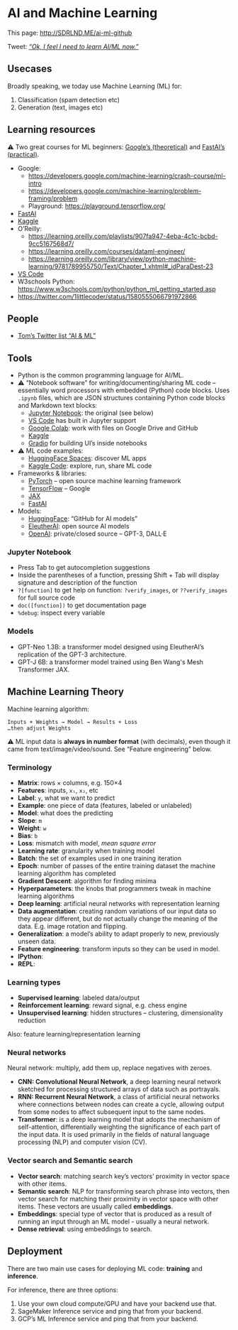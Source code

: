 # AI and Machine Learning

This page: http://SDRLND.ME/ai-ml-github

Tweet: [_“Ok, I feel I need to learn AI/ML now.”_](https://twitter.com/tomsoderlund/status/1583894481408905216)

## Usecases

Broadly speaking, we today use Machine Learning (ML) for:

1. Classification (spam detection etc)
2. Generation (text, images etc)

## Learning resources

⚠️ Two great courses for ML beginners: [Google’s (theoretical)](https://developers.google.com/machine-learning/crash-course/ml-intro) and [FastAI’s (practical)](https://course.fast.ai/).

- Google:
	- https://developers.google.com/machine-learning/crash-course/ml-intro
	- https://developers.google.com/machine-learning/problem-framing/problem
	- Playground: https://playground.tensorflow.org/
- [FastAI](https://course.fast.ai/)
- [Kaggle](https://www.kaggle.com/learn/intro-to-machine-learning)
- O’Reilly:
	- https://learning.oreilly.com/playlists/907fa947-4eba-4c1c-bcbd-9cc5167568d7/
	- https://learning.oreilly.com/courses/dataml-engineer/
	- https://learning.oreilly.com/library/view/python-machine-learning/9781789955750/Text/Chapter_1.xhtml#_idParaDest-23
- [VS Code](https://code.visualstudio.com/docs/datascience/data-science-tutorial)
- W3schools Python: https://www.w3schools.com/python/python_ml_getting_started.asp
- https://twitter.com/1littlecoder/status/1580555066791972866

## People

- [Tom’s Twitter list “AI & ML”](https://twitter.com/i/lists/1577855041150541826)

## Tools

- Python is the common programming language for AI/ML.
- ⚠️ “Notebook software” for writing/documenting/sharing ML code – essentially word processors with embedded (Python) code blocks. Uses `.ipynb` files, which are JSON structures containing Python code blocks and Markdown text blocks:
	- [Jupyter Notebook](https://jupyter.org/): the original (see below)
	- [VS Code](https://code.visualstudio.com/docs/datascience/jupyter-notebooks) has built in Jupyter support
	- [Google Colab](https://colab.research.google.com/): work with files on Google Drive and GitHub
	- [Kaggle](https://www.kaggle.com/)
	- [Gradio](https://gradio.app/) for building UI’s inside notebooks
- ⚠️ ML code examples:
	- [HuggingFace Spaces](https://huggingface.co/spaces): discover ML apps
	- [Kaggle Code](https://www.kaggle.com/code): explore, run, share ML code
- Frameworks & libraries:
	- [PyTorch](https://pytorch.org/) – open source machine learning framework
	- [TensorFlow](https://www.tensorflow.org/) – Google
	- [JAX](https://jax.readthedocs.io/en/latest/)
	- [FastAI](https://docs.fast.ai/)
- Models:
	- [HuggingFace](https://huggingface.co/): “GitHub for AI models”
	- [EleutherAI](https://www.eleuther.ai/): open source AI models
	- [OpenAI](https://openai.com/): private/closed source – GPT-3, DALL·E

### Jupyter Notebook

- Press Tab to get autocompletion suggestions
- Inside the parentheses of a function, pressing Shift + Tab will display signature and description of the function
- `?[function]` to get help on function: `?verify_images`, or `??verify_images` for full source code
- `doc([function])` to get documentation page
- `%debug`: inspect every variable

### Models

- GPT-Neo 1.3B: a transformer model designed using EleutherAI’s replication of the GPT-3 architecture.
- GPT-J 6B: a transformer model trained using Ben Wang's Mesh Transformer JAX.

## Machine Learning Theory

Machine learning algorithm:

	Inputs + Weights → Model → Results + Loss
	…then adjust Weights

⚠️ ML input data is **always in number format** (with decimals), even though it came from text/image/video/sound. See “Feature engineering” below.

### Terminology

- **Matrix**: rows × columns, e.g. 150×4
- **Features**: inputs, `x₁`, `x₂`, etc
- **Label**: `y`, what we want to predict
- **Example**: one piece of data (features, labeled or unlabeled)
- **Model**: what does the predicting
- **Slope**: `m`
- **Weight**: `w`
- **Bias**: `b`
- **Loss**: mismatch with model, *mean square error*
- **Learning rate**: granularity when training model
- **Batch**: the set of examples used in one training iteration
- **Epoch**: number of passes of the entire training dataset the machine learning algorithm has completed
- **Gradient Descent**: algorithm for finding minima
- **Hyperparameters**: the knobs that programmers tweak in machine learning algorithms
- **Deep learning**: artificial neural networks with representation learning
- **Data augmentation**: creating random variations of our input data so they appear different, but do not actually change the meaning of the data. E.g. image rotation and flipping.
- **Generalization**: a model’s ability to adapt properly to new, previously unseen data.
- **Feature engineering**: transform inputs so they can be used in model.
- **IPython**: 
- **REPL**: 

### Learning types

- **Supervised learning**: labeled data/output
- **Reinforcement learning**: reward signal, e.g. chess engine
- **Unsupervised learning**: hidden structures – clustering, dimensionality reduction

Also: feature learning/representation learning

### Neural networks

Neural network: multiply, add them up, replace negatives with zeroes.

- **CNN: Convolutional Neural Network**, a deep learning neural network sketched for processing structured arrays of data such as portrayals.
- **RNN: Recurrent Neural Network**, a class of artificial neural networks where connections between nodes can create a cycle, allowing output from some nodes to affect subsequent input to the same nodes.
- **Transformer**: is a deep learning model that adopts the mechanism of self-attention, differentially weighting the significance of each part of the input data. It is used primarily in the fields of natural language processing (NLP) and computer vision (CV).

### Vector search and Semantic search

- **Vector search**: matching search key’s vectors’ proximity in vector space with other items.
- **Semantic search**: NLP for transforming search phrase into vectors, then vector search for matching their proximity in vector space with other items. These vectors are usually called **embeddings**.
- **Embeddings**: special type of vector that is produced as a result of running an input through an ML model - usually a neural network.
- **Dense retrieval**: using embeddings to search.

## Deployment

There are two main use cases for deploying ML code: **training** and **inference**.

For inference, there are three options:

1. Use your own cloud compute/GPU and have your backend use that.
2. SageMaker Inference service and ping that from your backend.
3. GCP’s ML Inference service and ping that from your backend.
